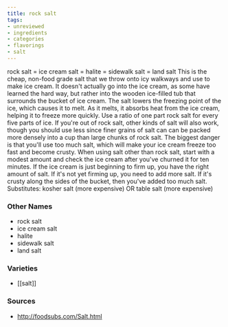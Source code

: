 ```yaml
---
title: rock salt
tags:
- unreviewed
- ingredients
- categories
- flavorings
- salt
---
```

rock salt = ice cream salt = halite = sidewalk salt = land salt This is the cheap, non-food grade salt that we throw onto icy walkways and use to make ice cream. It doesn't actually go into the ice cream, as some have learned the hard way, but rather into the wooden ice-filled tub that surrounds the bucket of ice cream. The salt lowers the freezing point of the ice, which causes it to melt. As it melts, it absorbs heat from the ice cream, helping it to freeze more quickly. Use a ratio of one part rock salt for every five parts of ice. If you're out of rock salt, other kinds of salt will also work, though you should use less since finer grains of salt can can be packed more densely into a cup than large chunks of rock salt. The biggest danger is that you'll use too much salt, which will make your ice cream freeze too fast and become crusty. When using salt other than rock salt, start with a modest amount and check the ice cream after you've churned it for ten minutes. If the ice cream is just beginning to firm up, you have the right amount of salt. If it's not yet firming up, you need to add more salt. If it's crusty along the sides of the bucket, then you've added too much salt. Substitutes: kosher salt (more expensive) OR table salt (more expensive)

### Other Names

* rock salt
* ice cream salt
* halite
* sidewalk salt
* land salt

### Varieties

* [[salt]]

### Sources
* http://foodsubs.com/Salt.html
